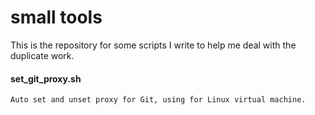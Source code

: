 # small tools
This is the repository for some scripts I write to help me deal with the 
duplicate work.
#### set_git_proxy.sh
```
Auto set and unset proxy for Git, using for Linux virtual machine.
```
